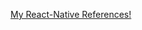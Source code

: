 [My React-Native References!](https://gist.github.com/MohamadKh75/5a00c4b0698cac261acb272546d3ef6e#file-bookmarks-md "Let's See!")
